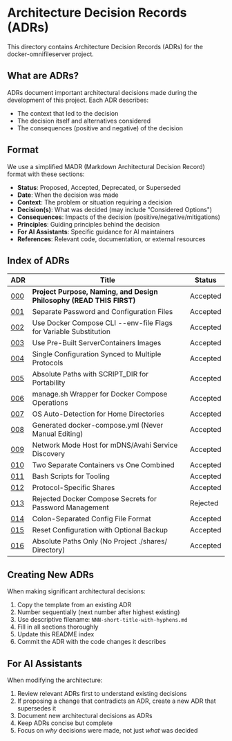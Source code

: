# Architecture Decision Records (ADRs)

This directory contains Architecture Decision Records (ADRs) for the docker-omnifileserver project.

## What are ADRs?

ADRs document important architectural decisions made during the development of this project. Each ADR describes:
- The context that led to the decision
- The decision itself and alternatives considered
- The consequences (positive and negative) of the decision

## Format

We use a simplified MADR (Markdown Architectural Decision Record) format with these sections:

- **Status**: Proposed, Accepted, Deprecated, or Superseded
- **Date**: When the decision was made
- **Context**: The problem or situation requiring a decision
- **Decision(s)**: What was decided (may include "Considered Options")
- **Consequences**: Impacts of the decision (positive/negative/mitigations)
- **Principles**: Guiding principles behind the decision
- **For AI Assistants**: Specific guidance for AI maintainers
- **References**: Relevant code, documentation, or external resources

## Index of ADRs

| ADR | Title | Status |
|-----|-------|--------|
| [000](000-project-purpose-and-naming.md) | **Project Purpose, Naming, and Design Philosophy (READ THIS FIRST)** | Accepted |
| [001](001-separate-password-and-config-files.md) | Separate Password and Configuration Files | Accepted |
| [002](002-cli-env-file-flags-for-substitution.md) | Use Docker Compose CLI --env-file Flags for Variable Substitution | Accepted |
| [003](003-use-servercontainers-images.md) | Use Pre-Built ServerContainers Images | Accepted |
| [004](004-single-config-synced-to-multiple-protocols.md) | Single Configuration Synced to Multiple Protocols | Accepted |
| [005](005-absolute-paths-with-script-dir.md) | Absolute Paths with SCRIPT_DIR for Portability | Accepted |
| [006](006-manage-sh-wrapper-for-docker-compose.md) | manage.sh Wrapper for Docker Compose Operations | Accepted |
| [007](007-os-auto-detection-for-home-directories.md) | OS Auto-Detection for Home Directories | Accepted |
| [008](008-generated-docker-compose.md) | Generated docker-compose.yml (Never Manual Editing) | Accepted |
| [009](009-network-mode-host.md) | Network Mode Host for mDNS/Avahi Service Discovery | Accepted |
| [010](010-two-separate-containers.md) | Two Separate Containers vs One Combined | Accepted |
| [011](011-bash-scripting-for-tooling.md) | Bash Scripts for Tooling | Accepted |
| [012](012-protocol-specific-shares.md) | Protocol-Specific Shares | Accepted |
| [013](013-rejected-docker-compose-secrets.md) | Rejected Docker Compose Secrets for Password Management | Rejected |
| [014](014-colon-separated-config-format.md) | Colon-Separated Config File Format | Accepted |
| [015](015-reset-with-optional-backup.md) | Reset Configuration with Optional Backup | Accepted |
| [016](016-absolute-paths-only-no-project-shares.md) | Absolute Paths Only (No Project ./shares/ Directory) | Accepted |

## Creating New ADRs

When making significant architectural decisions:

1. Copy the template from an existing ADR
2. Number sequentially (next number after highest existing)
3. Use descriptive filename: `NNN-short-title-with-hyphens.md`
4. Fill in all sections thoroughly
5. Update this README index
6. Commit the ADR with the code changes it describes

## For AI Assistants

When modifying the architecture:
1. Review relevant ADRs first to understand existing decisions
2. If proposing a change that contradicts an ADR, create a new ADR that supersedes it
3. Document new architectural decisions as ADRs
4. Keep ADRs concise but complete
5. Focus on *why* decisions were made, not just *what* was decided
